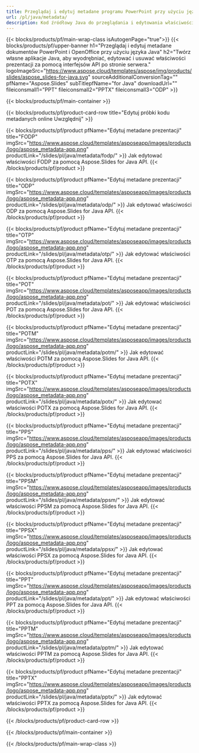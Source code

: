 ```yaml
---
title: Przeglądaj i edytuj metadane programu PowerPoint przy użyciu języka Java
url: /pl/java/metadata/
description: Kod źródłowy Java do przeglądania i edytowania właściwości prezentacji
---
```


{{< blocks/products/pf/main-wrap-class isAutogenPage="true">}}
{{< blocks/products/pf/upper-banner h1="Przeglądaj i edytuj metadane dokumentów PowerPoint i OpenOffice przy użyciu języka Java" h2="Twórz własne aplikacje Java, aby wyodrębniać, edytować i usuwać właściwości prezentacji za pomocą interfejsów API po stronie serwera." logoImageSrc="https://www.aspose.cloud/templates/aspose/img/products/slides/aspose_slides-for-java.svg" sourceAdditionalConversionTag="" pfName="Aspose.Slides" subTitlepfName="for Java" downloadUrl="" fileiconsmall1="PPT" fileiconsmall2="PPTX" fileiconsmall3="ODP" >}}

{{< blocks/products/pf/main-container >}}

{{< blocks/products/pf/product-card-row title="Edytuj próbki kodu metadanych online Uwzględnij" >}}

{{< blocks/products/pf/product pfName="Edytuj metadane prezentacji" title="FODP" imgSrc="https://www.aspose.cloud/templates/asposeapp/images/products/logo/aspose_metadata-app.png" productLink="/slides/pl/java/metadata/fodp/" >}}
Jak edytować właściwości FODP za pomocą Aspose.Slides for Java API.
{{< /blocks/products/pf/product >}}

{{< blocks/products/pf/product pfName="Edytuj metadane prezentacji" title="ODP" imgSrc="https://www.aspose.cloud/templates/asposeapp/images/products/logo/aspose_metadata-app.png" productLink="/slides/pl/java/metadata/odp/" >}}
Jak edytować właściwości ODP za pomocą Aspose.Slides for Java API.
{{< /blocks/products/pf/product >}}

{{< blocks/products/pf/product pfName="Edytuj metadane prezentacji" title="OTP" imgSrc="https://www.aspose.cloud/templates/asposeapp/images/products/logo/aspose_metadata-app.png" productLink="/slides/pl/java/metadata/otp/" >}}
Jak edytować właściwości OTP za pomocą Aspose.Slides for Java API.
{{< /blocks/products/pf/product >}}

{{< blocks/products/pf/product pfName="Edytuj metadane prezentacji" title="POT" imgSrc="https://www.aspose.cloud/templates/asposeapp/images/products/logo/aspose_metadata-app.png" productLink="/slides/pl/java/metadata/pot/" >}}
Jak edytować właściwości POT za pomocą Aspose.Slides for Java API.
{{< /blocks/products/pf/product >}}

{{< blocks/products/pf/product pfName="Edytuj metadane prezentacji" title="POTM" imgSrc="https://www.aspose.cloud/templates/asposeapp/images/products/logo/aspose_metadata-app.png" productLink="/slides/pl/java/metadata/potm/" >}}
Jak edytować właściwości POTM za pomocą Aspose.Slides for Java API.
{{< /blocks/products/pf/product >}}

{{< blocks/products/pf/product pfName="Edytuj metadane prezentacji" title="POTX" imgSrc="https://www.aspose.cloud/templates/asposeapp/images/products/logo/aspose_metadata-app.png" productLink="/slides/pl/java/metadata/potx/" >}}
Jak edytować właściwości POTX za pomocą Aspose.Slides for Java API.
{{< /blocks/products/pf/product >}}

{{< blocks/products/pf/product pfName="Edytuj metadane prezentacji" title="PPS" imgSrc="https://www.aspose.cloud/templates/asposeapp/images/products/logo/aspose_metadata-app.png" productLink="/slides/pl/java/metadata/pps/" >}}
Jak edytować właściwości PPS za pomocą Aspose.Slides for Java API.
{{< /blocks/products/pf/product >}}

{{< blocks/products/pf/product pfName="Edytuj metadane prezentacji" title="PPSM" imgSrc="https://www.aspose.cloud/templates/asposeapp/images/products/logo/aspose_metadata-app.png" productLink="/slides/pl/java/metadata/ppsm/" >}}
Jak edytować właściwości PPSM za pomocą Aspose.Slides for Java API.
{{< /blocks/products/pf/product >}}

{{< blocks/products/pf/product pfName="Edytuj metadane prezentacji" title="PPSX" imgSrc="https://www.aspose.cloud/templates/asposeapp/images/products/logo/aspose_metadata-app.png" productLink="/slides/pl/java/metadata/ppsx/" >}}
Jak edytować właściwości PPSX za pomocą Aspose.Slides for Java API.
{{< /blocks/products/pf/product >}}

{{< blocks/products/pf/product pfName="Edytuj metadane prezentacji" title="PPT" imgSrc="https://www.aspose.cloud/templates/asposeapp/images/products/logo/aspose_metadata-app.png" productLink="/slides/pl/java/metadata/ppt/" >}}
Jak edytować właściwości PPT za pomocą Aspose.Slides for Java API.
{{< /blocks/products/pf/product >}}

{{< blocks/products/pf/product pfName="Edytuj metadane prezentacji" title="PPTM" imgSrc="https://www.aspose.cloud/templates/asposeapp/images/products/logo/aspose_metadata-app.png" productLink="/slides/pl/java/metadata/pptm/" >}}
Jak edytować właściwości PPTM za pomocą Aspose.Slides for Java API.
{{< /blocks/products/pf/product >}}

{{< blocks/products/pf/product pfName="Edytuj metadane prezentacji" title="PPTX" imgSrc="https://www.aspose.cloud/templates/asposeapp/images/products/logo/aspose_metadata-app.png" productLink="/slides/pl/java/metadata/pptx/" >}}
Jak edytować właściwości PPTX za pomocą Aspose.Slides for Java API.
{{< /blocks/products/pf/product >}}



{{< /blocks/products/pf/product-card-row >}}

{{< /blocks/products/pf/main-container >}}
    
{{< /blocks/products/pf/main-wrap-class >}}